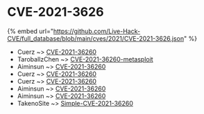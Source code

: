 # CVE-2021-3626
{% embed url="https://github.com/Live-Hack-CVE/full_database/blob/main/cves/2021/CVE-2021-3626.json" %}

* Cuerz ~> [CVE-2021-36260](https://www.alice-snow.ru/2021/database/cve-2021-3626/cve-2021-36260-cuerz)
* TaroballzChen ~> [CVE-2021-36260-metasploit](https://www.alice-snow.ru/2021/database/cve-2021-3626/cve-2021-36260-metasploit-taroballzchen)
* Aiminsun ~> [CVE-2021-36260](https://www.alice-snow.ru/2021/database/cve-2021-3626/cve-2021-36260-aiminsun)
* Cuerz ~> [CVE-2021-36260](https://www.alice-snow.ru/2021/database/cve-2021-3626/cve-2021-36260-cuerz)
* Cuerz ~> [CVE-2021-36260](https://www.alice-snow.ru/2021/database/cve-2021-3626/cve-2021-36260-cuerz)
* Aiminsun ~> [CVE-2021-36260](https://www.alice-snow.ru/2021/database/cve-2021-3626/cve-2021-36260-aiminsun)
* Aiminsun ~> [CVE-2021-36260](https://www.alice-snow.ru/2021/database/cve-2021-3626/cve-2021-36260-aiminsun)
* TakenoSite ~> [Simple-CVE-2021-36260](https://www.alice-snow.ru/2021/database/cve-2021-3626/simple-cve-2021-36260-takenosite)